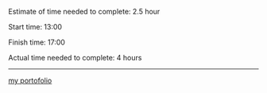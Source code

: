 

Estimate of time needed to complete: 2.5 hour

Start time: 13:00

Finish time: 17:00

Actual time needed to complete: 4 hours

---
[my portofolio]( https://eloquent-pavlova-84912e.netlify.app/)
          
           
